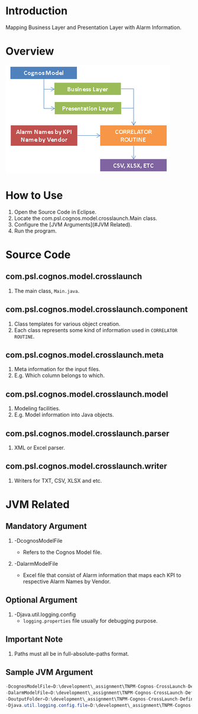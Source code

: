 # Introduction

Mapping Business Layer and Presentation Layer with Alarm Information.

# Overview
![Overview](./resource/image/overview.png)

# How to Use
1. Open the Source Code in Eclipse.
2. Locate the com.psl.cognos.model.crosslaunch.Main class.
3. Configure the [JVM Arguments](#JVM Related).
4. Run the program.

# Source Code

## com.psl.cognos.model.crosslaunch
1. The main class, `Main.java`.

## com.psl.cognos.model.crosslaunch.component
1. Class templates for various object creation.
2. Each class represents some kind of information used in `CORRELATOR ROUTINE`.

## com.psl.cognos.model.crosslaunch.meta
1. Meta information for the input files.
2. E.g. Which column belongs to which.

## com.psl.cognos.model.crosslaunch.model
1. Modeling facilities.
2. E.g. Model information into Java objects.

## com.psl.cognos.model.crosslaunch.parser
1. XML or Excel parser.

## com.psl.cognos.model.crosslaunch.writer
1. Writers for TXT, CSV, XLSX and etc.

# JVM Related

## Mandatory Argument
1. -DcognosModelFile
   - Refers to the Cognos Model file.

2. -DalarmModelFile
   - Excel file that consist of Alarm information that maps each KPI to respective Alarm Names by Vendor.

## Optional Argument
1. -Djava.util.logging.config
   - `logging.properties` file usually for debugging purpose.

## Important Note
1. Paths must all be in full-absolute-paths format.
 
## Sample JVM Argument
```java
-DcognosModelFile=D:\development\_assignment\TNPM-Cognos-CrossLaunch-Definition\resource\model.xml
-DalarmModelFile=D:\development\_assignment\TNPM-Cognos-CrossLaunch-Definition\resource\alarm_threshold.xlsx
-DoutputFolder=D:\development\_assignment\TNPM-Cognos-CrossLaunch-Definition\output\
-Djava.util.logging.config.file=D:\development\_assignment\TNPM-Cognos-CrossLaunch-Definition\resource\logging.properties
```